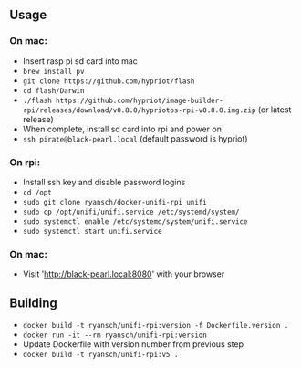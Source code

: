 ## Usage

### On mac:
- Insert rasp pi sd card into mac
- `brew install pv`
- `git clone https://github.com/hypriot/flash`
- `cd flash/Darwin`
- `./flash https://github.com/hypriot/image-builder-rpi/releases/download/v0.8.0/hypriotos-rpi-v0.8.0.img.zip` (or latest release)
- When complete, install sd card into rpi and power on
- `ssh pirate@black-pearl.local` (default password is hypriot)

### On rpi:

- Install ssh key and disable password logins
- `cd /opt`
- `sudo git clone ryansch/docker-unifi-rpi unifi`
- `sudo cp /opt/unifi/unifi.service /etc/systemd/system/`
- `sudo systemctl enable /etc/systemd/system/unifi.service`
- `sudo systemctl start unifi.service`

### On mac:

- Visit 'http://black-pearl.local:8080' with your browser

## Building
- `docker build -t ryansch/unifi-rpi:version -f Dockerfile.version .`
- `docker run -it --rm ryansch/unifi-rpi:version`
- Update Dockerfile with version number from previous step
- `docker build -t ryansch/unifi-rpi:v5 .`
